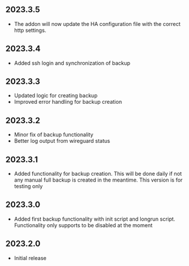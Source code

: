 ## 2023.3.5

- The addon will now update the HA configuration file with the correct http settings.

## 2023.3.4

- Added ssh login and synchronization of backup

## 2023.3.3

- Updated logic for creating backup
- Improved error handling for backup creation

## 2023.3.2

- Minor fix of backup functionality
- Better log output from wireguard status

## 2023.3.1

- Added functionality for backup creation. This will be done daily if not any manual full backup is created in the meantime. This version is for testing only

## 2023.3.0

- Added first backup functionality with init script and longrun script. Functionality only supports to be disabled at the moment

## 2023.2.0

- Initial release
